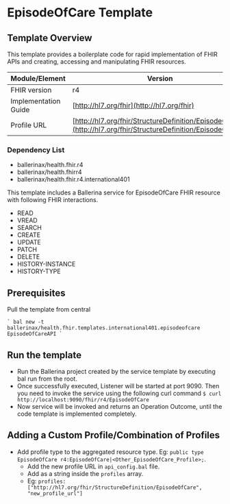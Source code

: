 # EpisodeOfCare Template

## Template Overview

This template provides a boilerplate code for rapid implementation of FHIR APIs and creating, accessing and manipulating FHIR resources.

| Module/Element       | Version |
| -------------------- | ------- |
| FHIR version         | r4 |
| Implementation Guide | [http://hl7.org/fhir](http://hl7.org/fhir) |
| Profile URL          |[http://hl7.org/fhir/StructureDefinition/EpisodeOfCare](http://hl7.org/fhir/StructureDefinition/EpisodeOfCare)|

### Dependency List

- ballerinax/health.fhir.r4
- ballerinax/health.fhirr4
- ballerinax/health.fhir.r4.international401

This template includes a Ballerina service for EpisodeOfCare FHIR resource with following FHIR interactions.
- READ
- VREAD
- SEARCH
- CREATE
- UPDATE
- PATCH
- DELETE
- HISTORY-INSTANCE
- HISTORY-TYPE

## Prerequisites

Pull the template from central

    ` bal new -t ballerinax/health.fhir.templates.international401.episodeofcare EpisodeOfCareAPI `

## Run the template

- Run the Ballerina project created by the service template by executing bal run from the root.
- Once successfully executed, Listener will be started at port 9090. Then you need to invoke the service using the following curl command
    ` $ curl http://localhost:9090/fhir/r4/EpisodeOfCare `
- Now service will be invoked and returns an Operation Outcome, until the code template is implemented completely.

## Adding a Custom Profile/Combination of Profiles

- Add profile type to the aggregated resource type. Eg: `public type EpisodeOfCare r4:EpisodeOfCare|<Other_EpisodeOfCare_Profile>;`.
    - Add the new profile URL in `api_config.bal` file.
    - Add as a string inside the `profiles` array.
    - Eg: `profiles: ["http://hl7.org/fhir/StructureDefinition/EpisodeOfCare", "new_profile_url"]`
